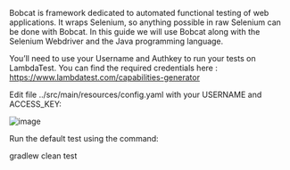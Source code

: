 Bobcat is framework dedicated to automated functional testing of web applications. It wraps Selenium, so anything possible in raw Selenium can be done with Bobcat. In this guide we will use Bobcat along with the Selenium Webdriver and the Java programming language.


You’ll need to use your Username and Authkey to run your tests on LambdaTest. 
You can find the required credentials here : https://www.lambdatest.com/capabilities-generator



Edit file ../src/main/resources/config.yaml with your USERNAME and ACCESS_KEY:

![image](https://user-images.githubusercontent.com/31619747/121085786-ec4d2a00-c7ff-11eb-9665-3f8c7bf00317.png)

Run the default test using the command:

gradlew clean test 
